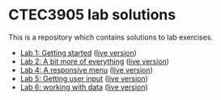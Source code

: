 # CTEC3905 lab solutions

This is a repository which contains solutions to lab exercises.

- [Lab 1: Getting started](lab-01)
([live version](https://ctec3905-2020-21.github.io/lab-solutions/lab-01/))
- [Lab 2: A bit more of everything](lab-02)
([live version](https://ctec3905-2020-21.github.io/lab-solutions/lab-02/))
- [Lab 4: A responsive menu](lab-04)
([live version](https://ctec3905-2020-21.github.io/lab-solutions/lab-04/))
- [Lab 5: Getting user input](lab-05)
([live version](https://ctec3905-2020-21.github.io/lab-solutions/lab-05/))
- [Lab 6: working with data](lab-06)
([live version](https://ctec3905-2020-21.github.io/lab-solutions/lab-06/))
